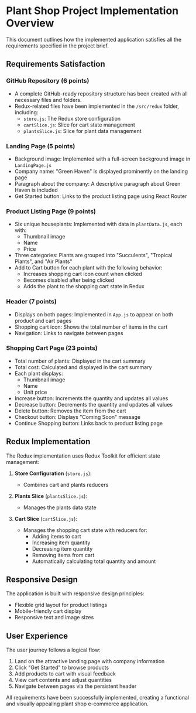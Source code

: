 # Plant Shop Project Implementation Overview

This document outlines how the implemented application satisfies all the requirements specified in the project brief.

## Requirements Satisfaction

### GitHub Repository (6 points)
- A complete GitHub-ready repository structure has been created with all necessary files and folders.
- Redux-related files have been implemented in the `/src/redux` folder, including:
  - `store.js`: The Redux store configuration
  - `cartSlice.js`: Slice for cart state management
  - `plantsSlice.js`: Slice for plant data management

### Landing Page (5 points)
- Background image: Implemented with a full-screen background image in `LandingPage.js`
- Company name: "Green Haven" is displayed prominently on the landing page
- Paragraph about the company: A descriptive paragraph about Green Haven is included
- Get Started button: Links to the product listing page using React Router

### Product Listing Page (9 points)
- Six unique houseplants: Implemented with data in `plantData.js`, each with:
  - Thumbnail image
  - Name
  - Price
- Three categories: Plants are grouped into "Succulents", "Tropical Plants", and "Air Plants"
- Add to Cart button for each plant with the following behavior:
  - Increases shopping cart icon count when clicked
  - Becomes disabled after being clicked
  - Adds the plant to the shopping cart state in Redux

### Header (7 points)
- Displays on both pages: Implemented in `App.js` to appear on both product and cart pages
- Shopping cart icon: Shows the total number of items in the cart
- Navigation: Links to navigate between pages

### Shopping Cart Page (23 points)
- Total number of plants: Displayed in the cart summary
- Total cost: Calculated and displayed in the cart summary
- Each plant displays:
  - Thumbnail image
  - Name
  - Unit price
- Increase button: Increments the quantity and updates all values
- Decrease button: Decrements the quantity and updates all values
- Delete button: Removes the item from the cart
- Checkout button: Displays "Coming Soon" message
- Continue Shopping button: Links back to product listing page

## Redux Implementation

The Redux implementation uses Redux Toolkit for efficient state management:

1. **Store Configuration** (`store.js`):
   - Combines cart and plants reducers

2. **Plants Slice** (`plantsSlice.js`):
   - Manages the plants data state

3. **Cart Slice** (`cartSlice.js`):
   - Manages the shopping cart state with reducers for:
     - Adding items to cart
     - Increasing item quantity
     - Decreasing item quantity
     - Removing items from cart
     - Automatically calculating total quantity and amount

## Responsive Design

The application is built with responsive design principles:
- Flexible grid layout for product listings
- Mobile-friendly cart display
- Responsive text and image sizes

## User Experience

The user journey follows a logical flow:
1. Land on the attractive landing page with company information
2. Click "Get Started" to browse products
3. Add products to cart with visual feedback
4. View cart contents and adjust quantities
5. Navigate between pages via the persistent header

All requirements have been successfully implemented, creating a functional and visually appealing plant shop e-commerce application.